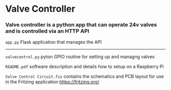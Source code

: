 # Valve Controller

### Valve controller is a python app that can operate 24v valves and is controlled via an HTTP API


`app.py`			    Flask application that manages the API 

----------------------------------------------------

`valvecontrol.py`		pyton GPIO routine for setting up and managng valves

`README.pdf`		software description and details how to setup on a Raspberry Pi

`Valve Control Circuit.fzz`     contains the schematics and PCB layout for use in the Fritzing application https://fritzing.org/







